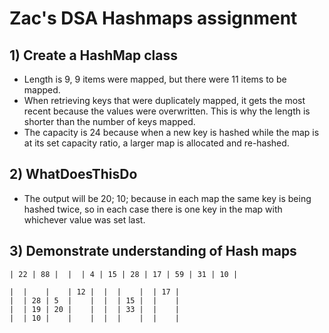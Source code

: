 # Zac's DSA Hashmaps assignment

## 1) Create a HashMap class
- Length is 9, 9 items were mapped, but there were 11 items to be mapped.
- When retrieving keys that were duplicately mapped, it gets the most recent because the values were overwritten. This is why the length is shorter than the number of keys mapped.
- The capacity is 24 because when a new key is hashed while the map is at its set capacity ratio, a larger map is allocated and re-hashed.

## 2) WhatDoesThisDo
- The output will be 20; 10; because in each map the same key is being hashed twice, so in each case there is one key in the map with whichever value was set last.

## 3) Demonstrate understanding of Hash maps
```
| 22 | 88 |  |  | 4 | 15 | 28 | 17 | 59 | 31 | 10 |

|  |    |    | 12 |  |  |    |  | 17 |
|  | 28 | 5  |    |  |  | 15 |  |    |
|  | 19 | 20 |    |  |  | 33 |  |    |
|  | 10 |    |    |  |  |    |  |    |
```